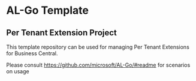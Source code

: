 # AL-Go Template
## Per Tenant Extension Project
This template repository can be used for managing Per Tenant Extensions for Business Central.

Please consult https://github.com/microsoft/AL-Go/#readme for scenarios on usage
